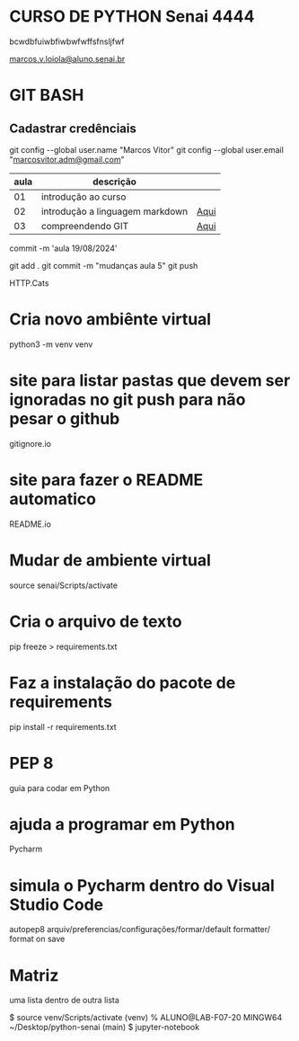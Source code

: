 # CURSO DE PYTHON Senai 4444

bcwdbfuiwbfiwbwfwffsfnsljfwf


marcos.v.loiola@aluno.senai.br

# GIT BASH
## Cadastrar credênciais 
git config --global user.name "Marcos Vitor"
git config --global user.email "marcosvitor.adm@gmail.com"





|aula|descrição||
|-|-|-|
|01|introdução ao curso||
|02|introdução a linguagem markdown|[Aqui](./aula-markdown.md)|
|03|compreendendo GIT|[Aqui](./aula-git.md)|


commit -m 'aula 19/08/2024'

git add .
git commit -m "mudanças aula 5"
git push

HTTP.Cats




# Cria novo ambiênte virtual
python3 -m venv venv 

# site para listar pastas que devem ser ignoradas no git push para não pesar o github
gitignore.io


# site para fazer o README automatico
README.io


# Mudar de ambiente virtual
source senai/Scripts/activate


# Cria o arquivo de texto
pip freeze > requirements.txt

# Faz a instalação do pacote de requirements
pip install -r requirements.txt


# PEP 8
guia para codar em Python

# ajuda a programar em Python
Pycharm

# simula o Pycharm dentro do Visual Studio Code
autopep8
arquiv/preferencias/configurações/formar/default formatter/ format on save

# Matriz
uma lista dentro de outra lista


<!-- ALUNO@LAB-F07-20 MINGW64 ~/Desktop/python-senai (main) -->
$ source venv/Scripts/activate
(venv) 
% ALUNO@LAB-F07-20 MINGW64 ~/Desktop/python-senai (main)
$ jupyter-notebook




